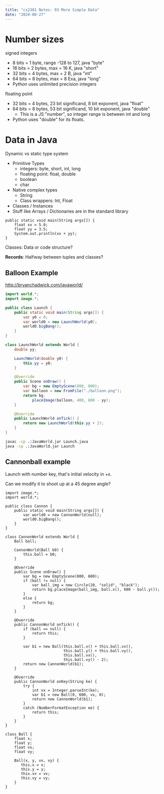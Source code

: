 ```yaml
---
title: "cs2381 Notes: 03 More Simple Data"
date: "2024-08-27"
---
```



# Number sizes

signed integers

 - 8 bits = 1 byte, range -128 to 127, java "byte"
 - 16 bits = 2 bytes, max = 16 K, java "short" 
 - 32 bits = 4 bytes, max = 2 B, java "int"
 - 64 bits = 8 bytes, max = 8 Exa, java "long"
 - Python uses unlimited precision integers

floating point

 - 32 bits = 4 bytes, 23 bit significand, 8 bit exponent, java "float"
 - 64 bits = 8 bytes, 53 bit significand, 10 bit exponent, java "double"
   - This is a JS "number", so integer range is between int and long
 - Python uses "double" for its floats.

# Data in Java

Dynamic vs static type system

 - Primitive Types
   - integers: byte, short, int, long
   - floating point: float, double
   - boolean
   - char
 - Native complex types
   - String
   - Class wrappers: Int, Float
 - Classes / Instances
 - Stuff like Arrays / Dictionaries are in the standard library
 
```
public static void main(String args[]) {
    float xx = 5.0;
    float yy = 3.5;
    System.out.println(xx + yy);
}
```
 
 
Classes: Data or code structure?

**Records**: Halfway between tuples and classes?


## Balloon Example

http://bryanchadwick.com/javaworld/

```java
import world.*;
import image.*;

public class Launch {
    public static void main(String args[]) {
        var y0 = 0;
        var world0 = new LaunchWorld(y0);
        world0.bigBang();
    }
}

class LaunchWorld extends World {
    double yy;

    LaunchWorld(double y0) {
        this.yy = y0;
    }

    @Override
    public Scene onDraw() {
        var bg = new EmptyScene(800, 800);
        var balloon = new FromFile("./balloon.png");
        return bg.
            placeImage(balloon, 400, 800 - yy);
    }

    @Override
    public LaunchWorld onTick() {
        return new LaunchWorld(this.yy + 2);
    }
}
```

```bash
javac -cp .:JavaWorld.jar Launch.java
java -cp .:JavaWorld.jar Launch
```

## Cannonball example 

Launch with number key, that's initial velocity in +x.

Can we modify it to shoot up at a 45 degree angle?

```
import image.*;
import world.*;

public class Cannon {
    public static void main(String args[]) {
        var world0 = new CannonWorld(null);
        world0.bigBang();
    }
}

class CannonWorld extends World {
    Ball ball;

    CannonWorld(Ball b0) {
        this.ball = b0;
    }

    @Override
    public Scene onDraw() {
        var bg = new EmptyScene(800, 600);
        if (ball != null) {
            var ball_img = new Circle(20, "solid", "black");
            return bg.placeImage(ball_img, ball.x(), 600 - ball.y());
        }
        else {
            return bg;
        }
    }

    @Override
    public CannonWorld onTick() {
        if (ball == null) {
            return this;
        }

        var b1 = new Ball(this.ball.x() + this.ball.vx(),
                          this.ball.y() + this.ball.vy(),
                          this.ball.vx(),
                          this.ball.vy() - 2);
        return new CannonWorld(b1);
    }

    @Override
    public CannonWorld onKey(String ke) {
        try {
            int vx = Integer.parseInt(ke);
            var b1 = new Ball(0, 600, vx, 0);
            return new CannonWorld(b1);
        }
        catch (NumberFormatException ee) {
            return this;
        }
    }
}

class Ball {
    float x;
    float y;
    float vx;
    float vy;
    
    Ball(x, y, vx, vy) {
       this.x = x;
       this.y = y;
       thix.vx = vx;
       this.vy = vy;
    }
}
```

